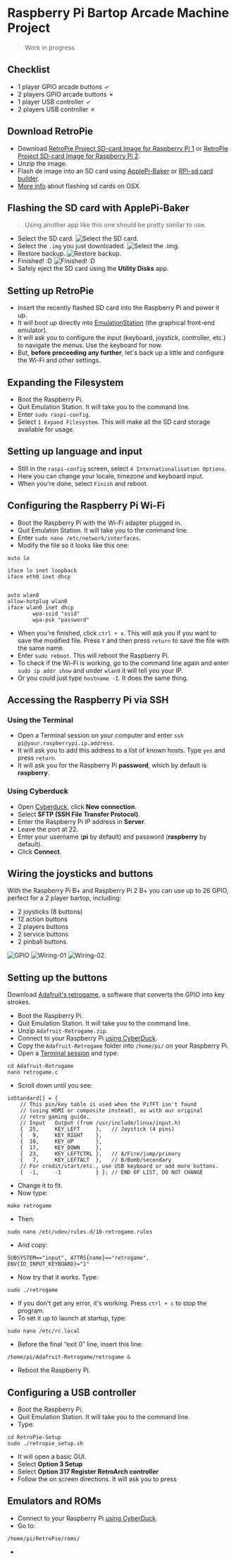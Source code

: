 # Raspberry Pi Bartop Arcade Machine Project

> Work in progress

## Checklist

* 1 player GPIO arcade buttons &#x2713;
* 2 players GPIO arcade buttons &#x2717;
* 1 player USB controller &#x2713;
* 2 players USB controller &#x2717;

## Download RetroPie

* Download [RetroPie Project SD-card Image for Raspberry Pi 1](http://blog.petrockblock.com/retropie/retropie-downloads/download-info/retropie-sd-card-image-for-rpi-version-1/) or [RetroPie Project SD-card Image for Raspberry Pi 2](http://blog.petrockblock.com/retropie/retropie-downloads/download-info/retropie-sd-card-image-for-rpi-version-2/).
* Unzip the image.
* Flash de image into an SD card using [ApplePi-Baker](http://www.tweaking4all.com/hardware/raspberry-pi/macosx-apple-pi-baker/) or [RPi-sd card builder](https://alltheware.wordpress.com/2012/12/11/easiest-way-sd-card-setup/).
* [More info](http://elinux.org/RPi_Easy_SD_Card_Setup#Flashing_the_SD_card_using_Mac_OS_X) about flashing sd cards on OSX.

## Flashing the SD card with ApplePi-Baker

> Using another app like this one should be pretty similar to use.

* Select the SD card. ![Select the SD card.](img/ApplePi-Baker-01.png)
* Select the `.img` you just downloaded. ![Select the .img.](img/ApplePi-Baker-02.png)
* Restore backup. ![Restore backup.](img/ApplePi-Baker-03.png)
* Finished! :D ![Finished! :D](img/ApplePi-Baker-04.png)
* Safely eject the SD card using the **Utility Disks** app.

## Setting up RetroPie

* Insert the recently flashed SD card into the Raspberry Pi and power it up.
* It will boot up directly into [EmulationStation](http://www.emulationstation.org/) (the graphical front-end emulator).
* It will ask you to configure the input (keyboard, joystick, controller, etc.) to navigate the menus. Use the keyboard for now.
* But, **before proceeding any further**, let's back up a little and configure the Wi-Fi and other settings.

## Expanding the Filesystem

* Boot the Raspberry Pi.
* Quit Emulation Station. It will take you to the command line.
* Enter `sudo raspi-config`. 
* Select `1 Expand Filesystem`. This will make all the SD card storage available for usage.

## Setting up language and input

* Still in the `raspi-config` screen, select `4 Internationalisation Options`.
* Here you can change your locale, timezone and keyboard input.
* When you're done, select `Finish` and reboot.

## Configuring the Raspberry Pi Wi-Fi

* Boot the Raspberry Pi with the Wi-Fi adapter plugged in.
* Quit Emulaton Station. It will take you to the command line.
* Enter `sudo nano /etc/network/interfaces`.
* Modify the file so it looks like this one:

```
auto lo
 
iface lo inet loopback
iface eth0 inet dhcp


auto wlan0
allow-hotplug wlan0
iface wlan0 inet dhcp
        wpa-ssid "ssid"
        wpa-psk "password"
```

* When you're finished, click `ctrl + x`. This will ask you if you want to save the modified file. Press `Y` and then press `return` to save the file with the same name.
* Enter `sudo reboot`. This will reboot the Raspberry Pi.
* To check if the Wi-Fi is working, go to the command line again and enter `sudo ip addr show` and under `wlan0` it will tell you your IP.
* Or you could just type `hostname -I`. It does the same thing.

## Accessing the Raspberry Pi via SSH

### Using the Terminal

* Open a Terminal session on your computer and enter `ssh pi@your.raspberrypi.ip.address`.
* It will ask you to add this address to a list of known hosts. Type `yes` and press `return`.
* It will ask you for the Raspberry Pi **password**, which by default is **raspberry**.

### Using Cyberduck

* Open [Cyberduck](https://cyberduck.io/), click **New connection**.
* Select **SFTP (SSH File Transfer Protocol)**.
* Enter the Raspberry Pi IP address in **Server**.
* Leave the port at 22.
* Enter your username (**pi** by default) and password (**raspberry** by default).
* Click **Connect**.

## Wiring the joysticks and buttons

With the Raspberry Pi B+ and Raspberry Pi 2 B+ you can use up to 26 GPIO, perfect for a 2 player bartop, including:

* 2 joysticks (8 buttons)
* 12 action buttons
* 2 players buttons
* 2 service buttons
* 2 pinball buttons.

![GPIO](img/GPIO.png)
![Wiring-01](img/Wiring-01.jpg)
![Wiring-02.](img/Wiring-02.jpg)

## Setting up the buttons

Download [Adafruit's retrogame](https://github.com/adafruit/Adafruit-Retrogame), a software that converts the GPIO into key strokes.

* Boot the Raspberry Pi.
* Quit Emulation Station. It will take you to the command line.
* Unzip `Adafruit-Retrogame.zip`.
* Connect to your Raspberry Pi [using CyberDuck](#using-cyberduck).
* Copy the `Adafruit-Retrogame` folder into `/home/pi/` on your Raspberry Pi. 
* Open a [Terminal session](#using-the-terminal) and type:

```
cd Adafruit-Retrogame
nano retrogame.c
```

* Scroll down until you see:

```
ioStandard[] = {
    // This pin/key table is used when the PiTFT isn't found
    // (using HDMI or composite instead), as with our original
    // retro gaming guide.
    // Input   Output (from /usr/include/linux/input.h)
    {  25,     KEY_LEFT     },   // Joystick (4 pins)
    {   9,     KEY_RIGHT    },
    {  10,     KEY_UP       },
    {  17,     KEY_DOWN     },
    {  23,     KEY_LEFTCTRL },   // A/Fire/jump/primary
    {   7,     KEY_LEFTALT  },   // B/Bomb/secondary
    // For credit/start/etc., use USB keyboard or add more buttons.
    {  -1,     -1           } }; // END OF LIST, DO NOT CHANGE
```
* Change it to fit.
* Now type:

```
make retrogame
```
* Then:

```
sudo nano /etc/udev/rules.d/10-retrogame.rules
```
* And copy:

```
SUBSYSTEM=="input", ATTRS{name}=="retrogame", ENV{ID_INPUT_KEYBOARD}="1"
```
* Now try that it works. Type:

```
sudo ./retrogame
```
* If you don't get any error, it's working. Press `ctrl + c` to stop the program.
* To set it up to launch at startup, type:

```
sudo nano /etc/rc.local
``` 
* Before the final “exit 0” line, insert this line:

```
/home/pi/Adafruit-Retrogame/retrogame &
```
* Reboot the Raspberry Pi.

## Configuring a USB controller

* Boot the Raspberry Pi.
* Quit Emulation Station. It will take you to the command line.
* Type:

```
cd RetroPie-Setup
sudo ./retropie_setup.sh
```
* It will open a basic GUI.
* Select **Option 3 Setup**
* Select **Option 317 Register RetroArch controller**
* Follow the on screen directions. It will ask you to press 

## Emulators and ROMs

* Connect to your Raspberry Pi [using CyberDuck](#using-cyberduck).
* Go to:

```
/home/pi/RetroPie/roms/
```
* 
